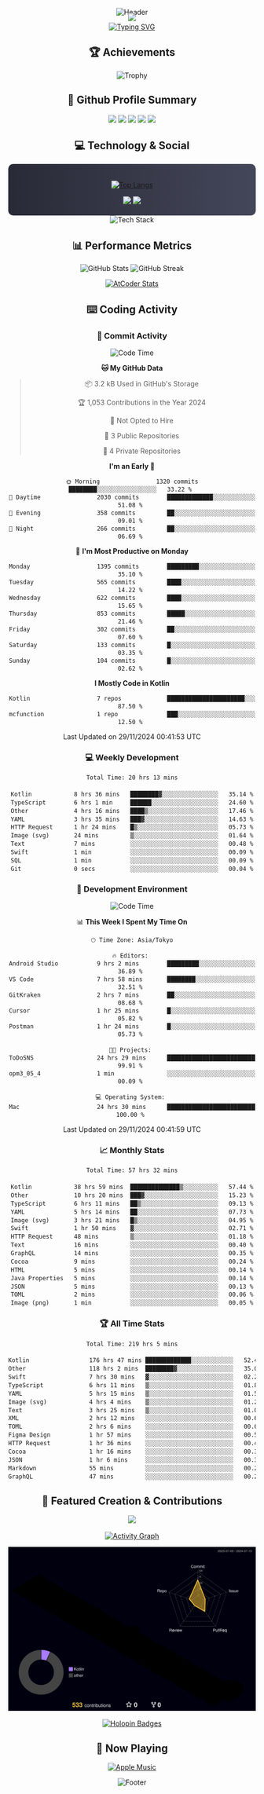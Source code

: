 <div align="center">
  
![Header](https://capsule-render.vercel.app/api?type=waving&color=gradient&customColorList=12&height=300&section=header&text=Welcome%20to%20Batapii's%20Universe&fontSize=50&animation=fadeIn&fontAlignY=40&desc=Android%20Developer%20|%20Kotlin%20LOVE%20)

<div style="margin-top: -20px;">
  <img src="https://readme-typing-svg.herokuapp.com/?lines=Crafting+Android+Experiences;Building+Tomorrow's+Apps+Today;Always+Learning,+Always+Growing&font=Fira%20Code&center=true&width=440&height=45&color=f75c7e&vCenter=true&size=22&pause=1000">
</div>

<a href="https://git.io/typing-svg">
  <img src="https://readme-typing-svg.demolab.com?font=Fira+Code&weight=600&size=28&duration=4000&pause=1000&center=true&vCenter=true&width=800&lines=Hey+there!+I'm+Batapii+%F0%9F%91%8B;Android+Developer+from+Japan+%F0%9F%87%AF%F0%9F%87%B5" alt="Typing SVG" />
</a>

## 🏆 Achievements

![Trophy](https://github-profile-trophy.vercel.app/?username=batapii&theme=onestar&no-frame=true&no-bg=true&column=8&rank=SSS,SS,S,AAA,AA,A,B,C&margin-w=10&margin-h=10)

## 🎯 Github Profile Summary

<div align="center">
  <img src="http://github-profile-summary-cards.vercel.app/api/cards/profile-details?username=batapii&theme=radical" />
  <img src="http://github-profile-summary-cards.vercel.app/api/cards/repos-per-language?username=batapii&theme=radical" />
  <img src="http://github-profile-summary-cards.vercel.app/api/cards/most-commit-language?username=batapii&theme=radical" />
  <img src="http://github-profile-summary-cards.vercel.app/api/cards/stats?username=batapii&theme=radical" />
  <img src="http://github-profile-summary-cards.vercel.app/api/cards/productive-time?username=batapii&theme=radical" />
</div>

## 💻 Technology & Social

<div align="center" style="background: linear-gradient(to right, #282A36, #44475A); padding: 20px; border-radius: 10px;">

[![Top Langs](https://github-readme-stats.vercel.app/api/top-langs/?username=batapii
)](https://github.com/anuraghazra/github-readme-stats)

<div style="margin-top: 15px">
<a href="https://github.com/batapii"><img src="https://img.shields.io/github/followers/batapii?style=for-the-badge&logo=github&label=Follow&color=ff6e96&labelColor=282A36"/></a>
<a href="https://twitter.com/batapii3939"><img src="https://img.shields.io/twitter/follow/batapii?style=for-the-badge&logo=twitter&color=1DA1F2&labelColor=282A36&label= Twitter"/></a>
</div>

</div>

<div align="center">
<img src="https://github-readme-tech-stack.vercel.app/api/cards?title=Tech+Stack&align=center&titleAlign=center&fontSize=20&lineHeight=10&lineCount=4&theme=github_dark&width=800&bg=%230D1117&badge=%23161B22&border=%2321262D&titleColor=%2358A6FF&line1=kotlin%2Ckotlin%2C0095D5%3Bandroid%2Candroid%2C00ff00%3Bjetpackcompose%2Cjetpack%2C4285F4%3B&line2=swift%2Cswift%2CFA7343%3Bfirebase%2Cfirebase%2CFFCA28%3Bgithub%2Cgithub%2C181717%3B&line3=typescript%2Ctypescript%2C3178C6%3Bgraphql%2Cgraphql%2CE10098%3Bsupabase%2Csupabase%2C3FCF8E%3B&line4=gradle%2Cgradle%2C02303A%3Bgitkraken%2Cgitkraken%2C179287%3Bpostman%2Cpostman%2CFF6C37%3B" alt="Tech Stack" />
</div>



## 📊 Performance Metrics

<div align="center">

![GitHub Stats](https://github-readme-stats.vercel.app/api?username=batapii&show_icons=true&theme=radical&hide_border=true&bg_color=0D1117)
![GitHub Streak](https://github-readme-streak-stats.herokuapp.com/?user=batapii&theme=radical&hide_border=true&background=0D1117)

[![AtCoder Stats](https://atcoder-readme-stats.vercel.app/stats/batapii3939?theme=dark&show_history=5&width=495)](https://github.com/iwbc-mzk/atcoder-readme-stats)

</div>

## ⌨️ Coding Activity

### 🌟 Commit Activity
<!--START_SECTION:commit-stats-->
![Code Time](http://img.shields.io/badge/Code%20Time-341%20hrs%2054%20mins-blue)

**🐱 My GitHub Data** 

> 📦 3.2 kB Used in GitHub's Storage 
 > 
> 🏆 1,053 Contributions in the Year 2024
 > 
> 🚫 Not Opted to Hire
 > 
> 📜 3 Public Repositories 
 > 
> 🔑 4 Private Repositories 
 > 
**I'm an Early 🐤** 

```text
🌞 Morning                1320 commits        ████████░░░░░░░░░░░░░░░░░   33.22 % 
🌆 Daytime                2030 commits        █████████████░░░░░░░░░░░░   51.08 % 
🌃 Evening                358 commits         ██░░░░░░░░░░░░░░░░░░░░░░░   09.01 % 
🌙 Night                  266 commits         ██░░░░░░░░░░░░░░░░░░░░░░░   06.69 % 
```
📅 **I'm Most Productive on Monday** 

```text
Monday                   1395 commits        █████████░░░░░░░░░░░░░░░░   35.10 % 
Tuesday                  565 commits         ████░░░░░░░░░░░░░░░░░░░░░   14.22 % 
Wednesday                622 commits         ████░░░░░░░░░░░░░░░░░░░░░   15.65 % 
Thursday                 853 commits         █████░░░░░░░░░░░░░░░░░░░░   21.46 % 
Friday                   302 commits         ██░░░░░░░░░░░░░░░░░░░░░░░   07.60 % 
Saturday                 133 commits         █░░░░░░░░░░░░░░░░░░░░░░░░   03.35 % 
Sunday                   104 commits         █░░░░░░░░░░░░░░░░░░░░░░░░   02.62 % 
```


**I Mostly Code in Kotlin** 

```text
Kotlin                   7 repos             ██████████████████████░░░   87.50 % 
mcfunction               1 repo              ███░░░░░░░░░░░░░░░░░░░░░░   12.50 % 
```




 Last Updated on 29/11/2024 00:41:53 UTC
<!--END_SECTION:commit-stats-->

### 💻 Weekly Development
<!--START_SECTION:wakatime-->

```txt
Total Time: 20 hrs 13 mins

Kotlin            8 hrs 36 mins   ████████▓░░░░░░░░░░░░░░░░   35.14 %
TypeScript        6 hrs 1 min     ██████░░░░░░░░░░░░░░░░░░░   24.60 %
Other             4 hrs 16 mins   ████▒░░░░░░░░░░░░░░░░░░░░   17.46 %
YAML              3 hrs 35 mins   ███▓░░░░░░░░░░░░░░░░░░░░░   14.63 %
HTTP Request      1 hr 24 mins    █▒░░░░░░░░░░░░░░░░░░░░░░░   05.73 %
Image (svg)       24 mins         ▒░░░░░░░░░░░░░░░░░░░░░░░░   01.64 %
Text              7 mins          ░░░░░░░░░░░░░░░░░░░░░░░░░   00.48 %
Swift             1 min           ░░░░░░░░░░░░░░░░░░░░░░░░░   00.09 %
SQL               1 min           ░░░░░░░░░░░░░░░░░░░░░░░░░   00.09 %
Git               0 secs          ░░░░░░░░░░░░░░░░░░░░░░░░░   00.04 %
```

<!--END_SECTION:wakatime-->

### 🔨 Development Environment
<!--START_SECTION:dev-stats-->
![Code Time](http://img.shields.io/badge/Code%20Time-341%20hrs%2054%20mins-blue)

📊 **This Week I Spent My Time On** 

```text
🕑︎ Time Zone: Asia/Tokyo

🔥 Editors: 
Android Studio           9 hrs 2 mins        █████████░░░░░░░░░░░░░░░░   36.89 % 
VS Code                  7 hrs 58 mins       ████████░░░░░░░░░░░░░░░░░   32.51 % 
GitKraken                2 hrs 7 mins        ██░░░░░░░░░░░░░░░░░░░░░░░   08.68 % 
Cursor                   1 hr 25 mins        █░░░░░░░░░░░░░░░░░░░░░░░░   05.82 % 
Postman                  1 hr 24 mins        █░░░░░░░░░░░░░░░░░░░░░░░░   05.73 % 

🐱‍💻 Projects: 
ToDoSNS                  24 hrs 29 mins      █████████████████████████   99.91 % 
opm3_05_4                1 min               ░░░░░░░░░░░░░░░░░░░░░░░░░   00.09 % 

💻 Operating System: 
Mac                      24 hrs 30 mins      █████████████████████████   100.00 % 
```


 Last Updated on 29/11/2024 00:41:59 UTC
<!--END_SECTION:dev-stats-->

### 📈 Monthly Stats
<!--START_SECTION:wakamonth-->

```txt
Total Time: 57 hrs 32 mins

Kotlin            38 hrs 59 mins  ██████████████▒░░░░░░░░░░   57.44 %
Other             10 hrs 20 mins  ███▓░░░░░░░░░░░░░░░░░░░░░   15.23 %
TypeScript        6 hrs 11 mins   ██▒░░░░░░░░░░░░░░░░░░░░░░   09.13 %
YAML              5 hrs 14 mins   ██░░░░░░░░░░░░░░░░░░░░░░░   07.73 %
Image (svg)       3 hrs 21 mins   █▒░░░░░░░░░░░░░░░░░░░░░░░   04.95 %
Swift             1 hr 50 mins    ▓░░░░░░░░░░░░░░░░░░░░░░░░   02.71 %
HTTP Request      48 mins         ▒░░░░░░░░░░░░░░░░░░░░░░░░   01.18 %
Text              16 mins         ░░░░░░░░░░░░░░░░░░░░░░░░░   00.40 %
GraphQL           14 mins         ░░░░░░░░░░░░░░░░░░░░░░░░░   00.35 %
Cocoa             9 mins          ░░░░░░░░░░░░░░░░░░░░░░░░░   00.24 %
HTML              5 mins          ░░░░░░░░░░░░░░░░░░░░░░░░░   00.14 %
Java Properties   5 mins          ░░░░░░░░░░░░░░░░░░░░░░░░░   00.14 %
JSON              5 mins          ░░░░░░░░░░░░░░░░░░░░░░░░░   00.13 %
TOML              2 mins          ░░░░░░░░░░░░░░░░░░░░░░░░░   00.06 %
Image (png)       1 min           ░░░░░░░░░░░░░░░░░░░░░░░░░   00.05 %
```

<!--END_SECTION:wakamonth-->

### 🏆 All Time Stats
<!--START_SECTION:wakaalltime-->

```txt
Total Time: 219 hrs 5 mins

Kotlin                 176 hrs 47 mins █████████████░░░░░░░░░░░░   52.44 %
Other                  118 hrs 2 mins  ████████▓░░░░░░░░░░░░░░░░   35.01 %
Swift                  7 hrs 30 mins   ▓░░░░░░░░░░░░░░░░░░░░░░░░   02.23 %
TypeScript             6 hrs 11 mins   ▒░░░░░░░░░░░░░░░░░░░░░░░░   01.84 %
YAML                   5 hrs 15 mins   ▒░░░░░░░░░░░░░░░░░░░░░░░░   01.56 %
Image (svg)            4 hrs 4 mins    ▒░░░░░░░░░░░░░░░░░░░░░░░░   01.21 %
Text                   3 hrs 25 mins   ▒░░░░░░░░░░░░░░░░░░░░░░░░   01.02 %
XML                    2 hrs 12 mins   ░░░░░░░░░░░░░░░░░░░░░░░░░   00.65 %
TOML                   2 hrs 6 mins    ░░░░░░░░░░░░░░░░░░░░░░░░░   00.63 %
Figma Design           1 hr 57 mins    ░░░░░░░░░░░░░░░░░░░░░░░░░   00.58 %
HTTP Request           1 hr 36 mins    ░░░░░░░░░░░░░░░░░░░░░░░░░   00.48 %
Cocoa                  1 hr 16 mins    ░░░░░░░░░░░░░░░░░░░░░░░░░   00.38 %
JSON                   1 hr 6 mins     ░░░░░░░░░░░░░░░░░░░░░░░░░   00.33 %
Markdown               55 mins         ░░░░░░░░░░░░░░░░░░░░░░░░░   00.27 %
GraphQL                47 mins         ░░░░░░░░░░░░░░░░░░░░░░░░░   00.23 %
```

<!--END_SECTION:wakaalltime-->


## 🌟 Featured Creation & Contributions

<div align="center">
  <a href="https://github.com/batapii/ToDoSNS">
    <img src="https://github-readme-stats.vercel.app/api/pin/?username=batapii&repo=ToDoSNS&theme=radical&hide_border=true&bg_color=0D1117" />
  </a>

[![Activity Graph](https://github-readme-activity-graph.vercel.app/graph?username=batapii&custom_title=Contribution%20Graph&hide_border=true&theme=radical&bg_color=0D1117)](https://github.com/ashutosh00710/github-readme-activity-graph)

![3D Contrib](./profile-3d-contrib/profile-night-rainbow.svg)

[![Holopin Badges](https://holopin.me/batapii)](https://holopin.io/@batapii)

</div>

## 🎵 Now Playing

<div align="center">
  
[![Apple Music](https://music-profile.rayriffy.com/theme/dark.svg?uid=001005.6598667d2ffd4a10a4f429edd0ba24c4.1156)](https://github.com/rayriffy/apple-music-github-profile)

</div>

![Footer](https://capsule-render.vercel.app/api?type=waving&color=gradient&customColorList=12&height=100&section=footer)

</div>
